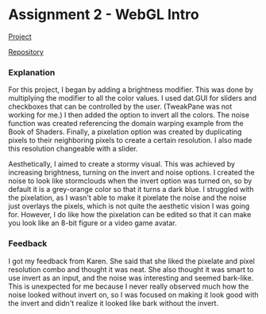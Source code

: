 Assignment 2 - WebGL Intro
===

[Project](https://jlduerk.github.io/CS420X/Assignment2/index.html)

[Repository](https://github.com/jlduerk/CS420X/tree/main/Assignment2)

### Explanation

For this project, I began by adding a brightness modifier. This was done by multiplying the modifier to all the color values. I used dat.GUI for sliders and checkboxes that can be controlled by the user. (TweakPane was not working for me.) I then added the option to invert all the colors. The noise function was created referencing the domain warping example from the Book of Shaders. Finally, a pixelation option was created by duplicating pixels to their neighboring pixels to create a certain resolution. I also made this resolution changeable with a slider.

Aesthetically, I aimed to create a stormy visual. This was achieved by increasing brightness, turning on the invert and noise options. I created the noise to look like stormclouds when the invert option was turned on, so by default it is a grey-orange color so that it turns a dark blue. I struggled with the pixelation, as I wasn't able to make it pixelate the noise and the noise just overlays the pixels, which is not quite the aesthetic vision I was going for. However, I do like how the pixelation can be edited so that it can make you look like an 8-bit figure or a video game avatar.


### Feedback

I got my feedback from Karen. She said that she liked the pixelate and pixel resolution combo and thought it was neat. She also thought it was smart to use invert as an input, and the noise was interesting and seemed bark-like. This is unexpected for me because I never really observed much how the noise looked without invert on, so I was focused on making it look good with the invert and didn't realize it looked like bark without the invert.
